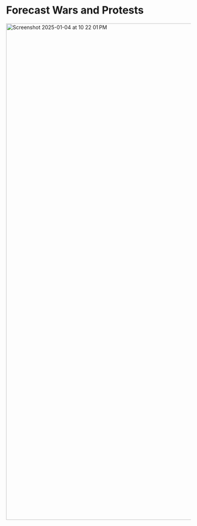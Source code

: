 # Forecast Wars and Protests

<img width="1350" alt="Screenshot 2025-01-04 at 10 22 01 PM" src="https://github.com/user-attachments/assets/b51c3d54-232a-4679-98d9-1ddb78afc94d" />
